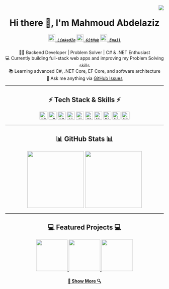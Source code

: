 <img align="right" src="https://visitor-badge.laobi.icu/badge?page_id=mahmoud-abdelaziz">

<h1 align="center">
  Hi there 👋, I'm Mahmoud Abdelaziz
</h1>

<h5 align="center">
  <code><a href="https://www.linkedin.com/in/mahmoud-abdelaziz/" title="LinkedIn"><img width="22" src="https://cdn.jsdelivr.net/gh/simple-icons/simple-icons/icons/linkedin.svg"> LinkedIn</a></code>
  <code><a href="https://github.com/mahmoud-abdelaziz" title="GitHub"><img width="22" src="https://cdn.jsdelivr.net/gh/simple-icons/simple-icons/icons/github.svg"> GitHub</a></code>
  <code><a href="mailto:mahmoud@example.com" title="Email"><img width="22" src="https://cdn.jsdelivr.net/gh/simple-icons/simple-icons/icons/gmail.svg"> Email</a></code>
</h5>

<p align="center">
  👨‍💻 Backend Developer | Problem Solver | C# & .NET Enthusiast
  <br>
  💻 Currently building full-stack web apps and improving my Problem Solving skills
  <br>
  📚 Learning advanced C#, .NET Core, EF Core, and software architecture
  <br>
  💬 Ask me anything via <a href="https://github.com/mahmoud-abdelaziz/mahmoud-abdelaziz/issues">GitHub Issues</a>
</p>

---

<h2 align="center">⚡ Tech Stack & Skills ⚡</h2>
<p align="center">
  <code><img title="C#" height="25" src="https://cdn.jsdelivr.net/gh/simple-icons/simple-icons/icons/csharp.svg"></code>
  <code><img title=".NET Core" height="25" src="https://cdn.jsdelivr.net/gh/simple-icons/simple-icons/icons/dotnet.svg"></code>
  <code><img title="SQL Server" height="25" src="https://cdn.jsdelivr.net/gh/simple-icons/simple-icons/icons/microsoftsqlserver.svg"></code>
  <code><img title="Entity Framework Core" height="25" src="https://cdn.jsdelivr.net/gh/simple-icons/simple-icons/icons/entityframework.svg"></code>
  <code><img title="JavaScript" height="25" src="https://cdn.jsdelivr.net/gh/simple-icons/simple-icons/icons/javascript.svg"></code>
  <code><img title="HTML5" height="25" src="https://cdn.jsdelivr.net/gh/simple-icons/simple-icons/icons/html5.svg"></code>
  <code><img title="CSS3" height="25" src="https://cdn.jsdelivr.net/gh/simple-icons/simple-icons/icons/css3.svg"></code>
  <code><img title="React" height="25" src="https://cdn.jsdelivr.net/gh/simple-icons/simple-icons/icons/react.svg"></code>
  <code><img title="Git" height="25" src="https://cdn.jsdelivr.net/gh/simple-icons/simple-icons/icons/git.svg"></code>
  <code><img title="Problem Solving" height="25" src="https://cdn.jsdelivr.net/gh/simple-icons/simple-icons/icons/codefactor.svg"></code>
</p>

---

<h2 align="center">📊 GitHub Stats 📊</h2>
<p align="center">
  <img height=180 src="https://github-readme-stats.vercel.app/api?username=mahmoud-abdelaziz&show_icons=true&theme=react&hide_border=true" />
  <img height=180 src="https://github-readme-stats.vercel.app/api/top-langs/?username=mahmoud-abdelaziz&layout=compact&theme=react&hide_border=true" />
</p>

---

<h2 align="center">💻 Featured Projects 💻</h2>
<p align="center">
  <a href="https://github.com/mahmoud-abdelaziz/POS-Web-App" title="POS Web App">
    <img height="100" src="https://github-readme-stats.vercel.app/api/pin/?username=mahmoud-abdelaziz&repo=POS-Web-App&theme=react&border_color=61dafb&border_radius=10" />
  </a>
  <a href="https://github.com/mahmoud-abdelaziz/ProblemSolving-CSharp" title="Problem Solving in C#">
    <img height="100" src="https://github-readme-stats.vercel.app/api/pin/?username=mahmoud-abdelaziz&repo=ProblemSolving-CSharp&theme=react&border_color=61dafb&border_radius=10" />
  </a>
  <a href="https://github.com/mahmoud-abdelaziz/Backend-Projects" title="Backend Projects">
    <img height="100" src="https://github-readme-stats.vercel.app/api/pin/?username=mahmoud-abdelaziz&repo=Backend-Projects&theme=react&border_color=61dafb&border_radius=10" />
  </a>
</p>

<h4 align="center">
  <a href="https://github.com/mahmoud-abdelaziz?tab=repositories" title="Show More Repos">🔎 Show More 🔍</a>
</h4>
